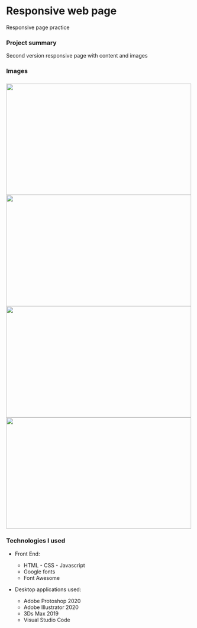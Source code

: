# Responsive web page

Responsive page practice

### Project summary

Second version responsive page with content and images

### Images

<div display="flex">
           <h5></h5>
           <img height="300px" width="500px" src=https://github.com/VictorHAguilera/responsive-page-v2/blob/main/imagenes/arrugado.jpg/>
           <img height="300px" width="500px" src=https://github.com/VictorHAguilera/responsive-page-v2/blob/main/imagenes/chocoAudi3.jpg/>
           <img height="300px" width="500px" src=https://github.com/VictorHAguilera/responsive-page-v2/blob/main/imagenes/dante1.jpg/> 
           <img height="300px" width="500px" src=https://github.com/VictorHAguilera/responsive-page-v2/blob/main/imagenes/publicidad1.jpg/>
</div>

### Technologies I used

- Front End:

  - HTML - CSS - Javascript
  - Google fonts
  - Font Awesome

- Desktop applications used:

  - Adobe Protoshop 2020
  - Adobe Illustrator 2020
  - 3Ds Max 2019
  - Visual Studio Code
